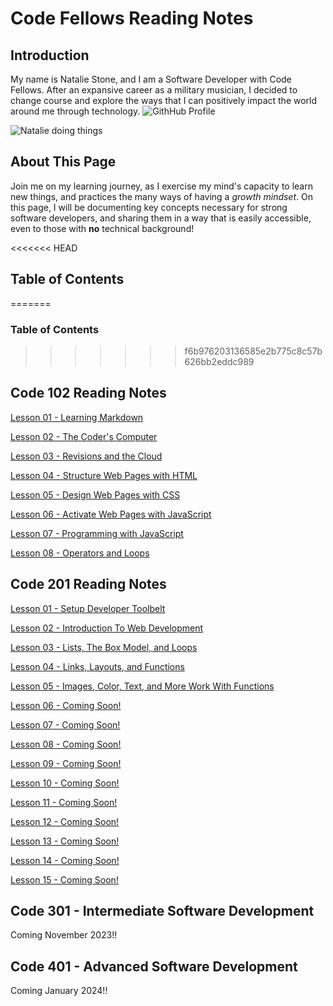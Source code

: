 # Code Fellows Reading Notes


## Introduction
My name is Natalie Stone, and I am a Software Developer with Code Fellows. After an expansive career as a military musician, I decided to change course and explore the ways that I can positively impact the world around me through technology. ![GithHub Profile](https://github.com/AgateHunter)

![Natalie doing things](https://www.transmarine.com/wp-content/uploads/2023/04/bellingham.jpg)

## About This Page
Join me on my learning journey, as I exercise my mind's capacity to learn new things, and practices the many ways of having a *growth mindset*. On this page, I will be documenting key concepts necessary for strong software developers, and sharing them in a way that is easily accessible, even to those with **no** technical background! 


<<<<<<< HEAD
## Table of Contents
=======

### Table of Contents
>>>>>>> f6b976203136585e2b775c8c57b626bb2eddc989

## Code 102 Reading Notes

[Lesson 01 - Learning Markdown](102-notes/read01.md)

[Lesson 02 - The Coder's Computer](102-notes/read02.md)

[Lesson 03 - Revisions and the Cloud](102-notes/read03.md)

[Lesson 04 - Structure Web Pages with HTML](102-notes/read04.md)

[Lesson 05 - Design Web Pages with CSS](102-notes/read05.md)

[Lesson 06 - Activate Web Pages with JavaScript](102-notes/read06.md)

[Lesson 07 - Programming with JavaScript](102-notes/read07.md)

[Lesson 08 - Operators and Loops](102-notes/read08.md)
  
## Code 201 Reading Notes

[Lesson 01 - Setup Developer Toolbelt](201-notes/read01.md)

[Lesson 02 - Introduction To Web Development](201-notes/read02.md)

[Lesson 03 - Lists, The Box Model, and Loops](201-notes/read03.md)

[Lesson 04 - Links, Layouts, and Functions](201-notes/read04.md)

[Lesson 05 - Images, Color, Text, and More Work With Functions](201-notes/read05.md)

[Lesson 06 - Coming Soon!](201-notes/read06.md)

[Lesson 07 - Coming Soon!](201-notes/read07.md)

[Lesson 08 - Coming Soon!](201-notes/read08.md)

[Lesson 09 - Coming Soon!](201-notes/read09.md)

[Lesson 10 - Coming Soon!](201-notes/read10.md)

[Lesson 11 - Coming Soon!](201-notes/read11.md)

[Lesson 12 - Coming Soon!](201-notes/read12.md)

[Lesson 13 - Coming Soon!](201-notes/read13.md)

[Lesson 14 - Coming Soon!](201-notes/read14.md)

[Lesson 15 - Coming Soon!](201-notes/read15.md)

## Code 301 - Intermediate Software Development
Coming November 2023!!

## Code 401 - Advanced Software Development
Coming January 2024!!
